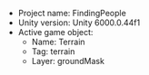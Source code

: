 <!-- UNITY CODE ASSIST INSTRUCTIONS START -->
- Project name: FindingPeople
- Unity version: Unity 6000.0.44f1
- Active game object:
  - Name: Terrain
  - Tag: terrain
  - Layer: groundMask
<!-- UNITY CODE ASSIST INSTRUCTIONS END -->